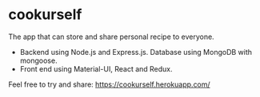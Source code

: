 # cookurself

The app that can store and share personal recipe to everyone.

- Backend using Node.js and Express.js. Database using MongoDB with mongoose.
- Front end using Material-UI, React and Redux.

Feel free to try and share: https://cookurself.herokuapp.com/

